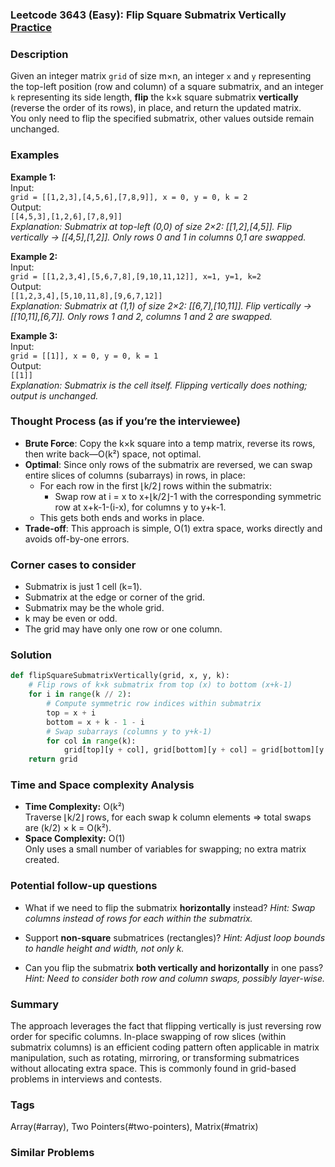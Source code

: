 ### Leetcode 3643 (Easy): Flip Square Submatrix Vertically [Practice](https://leetcode.com/problems/flip-square-submatrix-vertically)

### Description  
Given an integer matrix `grid` of size m×n, an integer `x` and `y` representing the top-left position (row and column) of a square submatrix, and an integer `k` representing its side length, **flip** the k×k square submatrix **vertically** (reverse the order of its rows), in place, and return the updated matrix.  
You only need to flip the specified submatrix, other values outside remain unchanged.

### Examples  

**Example 1:**  
Input:  
`grid = [[1,2,3],[4,5,6],[7,8,9]], x = 0, y = 0, k = 2`  
Output:  
`[[4,5,3],[1,2,6],[7,8,9]]`  
*Explanation: Submatrix at top-left (0,0) of size 2×2: [[1,2],[4,5]]. Flip vertically → [[4,5],[1,2]]. Only rows 0 and 1 in columns 0,1 are swapped.*

**Example 2:**  
Input:  
`grid = [[1,2,3,4],[5,6,7,8],[9,10,11,12]], x=1, y=1, k=2`  
Output:  
`[[1,2,3,4],[5,10,11,8],[9,6,7,12]]`  
*Explanation: Submatrix at (1,1) of size 2×2: [[6,7],[10,11]]. Flip vertically → [[10,11],[6,7]]. Only rows 1 and 2, columns 1 and 2 are swapped.*

**Example 3:**  
Input:  
`grid = [[1]], x = 0, y = 0, k = 1`  
Output:  
`[[1]]`  
*Explanation: Submatrix is the cell itself. Flipping vertically does nothing; output is unchanged.*

### Thought Process (as if you’re the interviewee)  
- **Brute Force**: Copy the k×k square into a temp matrix, reverse its rows, then write back—O(k²) space, not optimal.
- **Optimal**: Since only rows of the submatrix are reversed, we can swap entire slices of columns (subarrays) in rows, in place:
    - For each row in the first ⌊k/2⌋ rows within the submatrix:
        - Swap row at i = x to x+⌊k/2⌋-1 with the corresponding symmetric row at x+k-1-(i-x), for columns y to y+k-1.
    - This gets both ends and works in place.
- **Trade-off**: This approach is simple, O(1) extra space, works directly and avoids off-by-one errors.

### Corner cases to consider  
- Submatrix is just 1 cell (k=1).
- Submatrix at the edge or corner of the grid.
- Submatrix may be the whole grid.
- k may be even or odd.
- The grid may have only one row or one column.

### Solution

```python
def flipSquareSubmatrixVertically(grid, x, y, k):
    # Flip rows of k×k submatrix from top (x) to bottom (x+k-1)
    for i in range(k // 2):
        # Compute symmetric row indices within submatrix
        top = x + i
        bottom = x + k - 1 - i
        # Swap subarrays (columns y to y+k-1)
        for col in range(k):
            grid[top][y + col], grid[bottom][y + col] = grid[bottom][y + col], grid[top][y + col]
    return grid
```

### Time and Space complexity Analysis  

- **Time Complexity:** O(k²)  
  Traverse ⌊k/2⌋ rows, for each swap k column elements ⇒ total swaps are (k/2) × k = O(k²).
- **Space Complexity:** O(1)  
  Only uses a small number of variables for swapping; no extra matrix created.

### Potential follow-up questions  

- What if we need to flip the submatrix **horizontally** instead?
  *Hint: Swap columns instead of rows for each within the submatrix.*

- Support **non-square** submatrices (rectangles)?
  *Hint: Adjust loop bounds to handle height and width, not only k.*

- Can you flip the submatrix **both vertically and horizontally** in one pass?
  *Hint: Need to consider both row and column swaps, possibly layer-wise.*

### Summary
The approach leverages the fact that flipping vertically is just reversing row order for specific columns. In-place swapping of row slices (within submatrix columns) is an efficient coding pattern often applicable in matrix manipulation, such as rotating, mirroring, or transforming submatrices without allocating extra space. This is commonly found in grid-based problems in interviews and contests.

### Tags
Array(#array), Two Pointers(#two-pointers), Matrix(#matrix)

### Similar Problems
